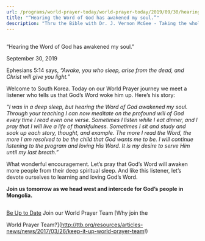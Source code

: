 ```yaml
---
url: /programs/world-prayer-today/world-prayer-today/2019/09/30/hearing-the-word-of-god-has-awakened-my-soul-
title: "“Hearing the Word of God has awakened my soul.”"
description: "Thru the Bible with Dr. J. Vernon McGee - Taking the whole Word to the whole world"
---
```







## 
 “Hearing the Word of God has awakened my soul.”


September 30, 2019




Ephesians 5:14 says, *“Awake, you who sleep, arise from the dead, and Christ will give you light.”*


Welcome to South Korea. Today on our World Prayer journey we meet a listener who tells us that God’s Word woke him up. Here’s his story:


*“I was in a deep sleep, but hearing the Word of God awakened my soul. Through your teaching I can now meditate on the profound will of God every time I read even one verse. Sometimes I listen while I eat dinner, and I pray that I will live a life of thankfulness. Sometimes I sit and study and soak up each story, thought, and example. The more I read the Word, the more I am resolved to be the child that God wants me to be. I will continue listening to the program and loving His Word. It is my desire to serve Him until my last breath.”*


What wonderful encouragement. Let’s pray that God’s Word will awaken more people from their deep spiritual sleep. And like this listener, let’s devote ourselves to learning and loving God’s Word.


**Join us tomorrow as we head west and intercede for God’s people in Mongolia.**







## 




[Be Up to Date](http://feeds.feedburner.com/WorldPrayerToday "World Prayer Today RSS Feed")
Join our World Prayer Team
[Why join the  

World Prayer Team?](http://ttb.org/resources/articles-news/news/2017/03/26/keep-it-up-world-prayer-team!)




